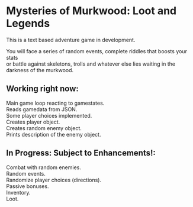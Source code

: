 
# Mysteries of Murkwood: Loot and Legends

This is a text based adventure game in development.

You will face a series of random events, complete riddles that boosts your stats <br />
or battle against skeletons, trolls and whatever else lies waiting in the darkness of the murkwood.


## Working right now:
Main game loop reacting to gamestates. <br />
Reads gamedata from JSON. <br />
Some player choices implemented. <br />
Creates player object. <br />
Creates random enemy object. <br />
Prints description of the enemy object. <br />

## In Progress: Subject to Enhancements!:
Combat with random enemies. <br />
Random events. <br />
Randomize player choices (directions). <br />
Passive bonuses. <br />
Inventory. <br />
Loot. <br />